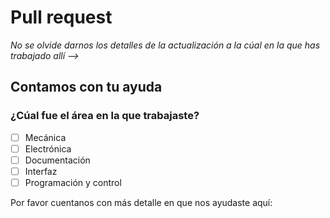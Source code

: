 # Pull request
*No se olvide darnos los detalles de la actualización a la cúal en la que has trabajado allí -->*


## Contamos con tu ayuda

### ¿Cúal fue el área en la que trabajaste?

- [ ] Mecánica
- [ ] Electrónica
- [ ] Documentación
- [ ] Interfaz
- [ ] Programación y control

Por favor cuentanos con más detalle en que nos ayudaste aquí:
